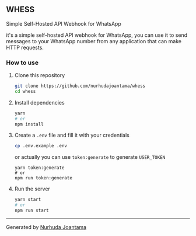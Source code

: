 ## WHESS

Simple Self-Hosted API Webhook for WhatsApp

it's a simple self-hosted API webhook for WhatsApp, you can use it to send messages to your WhatsApp number from any application that can make HTTP requests.

### How to use

1. Clone this repository

   ```bash
   git clone https://github.com/nurhudajoantama/whess
   cd whess
   ```

2. Install dependencies

   ```bash
   yarn
   # or
   npm install
   ```

3. Create a `.env` file and fill it with your credentials

   ```bash
   cp .env.example .env
   ```

   or actually you can use `token:generate` to generate `USER_TOKEN`

   ```base
   yarn token:generate
   # or
   npm run token:generate
   ```

4. Run the server

   ```bash
   yarn start
   # or
   npm run start
   ```

---

Generated by [Nurhuda Joantama](https://github.com/nurhudajoantama)
